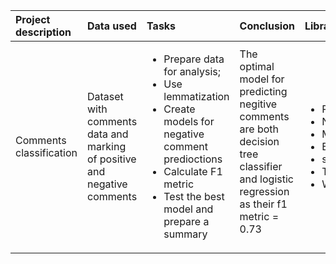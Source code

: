 |Project description|Data used |Tasks |Conclusion |Libraries used |
|:-|:-|:-|:-|:-|
|Comments classification|Dataset with comments data and marking of positive and negative comments|<ul><li>Prepare data for analysis;</li><li>Use lemmatization</li><li>Create models for negative comment predioctions</li><li>Calculate F1 metric</li><li>Test the best model and prepare a summary</li></ul>|The optimal model for predicting negitive comments are both decision tree classifier and logistic regression as their f1 metric = 0.73 <ul>|<ul><li>Pandas</li><li>Numpy</li><li>Matplotlib.pyplot</li><li>Bootstrap</li><li>sklearn</li><li>TfidfVectorizer</li><li>WordNetLemmatizer</li></ul>|
